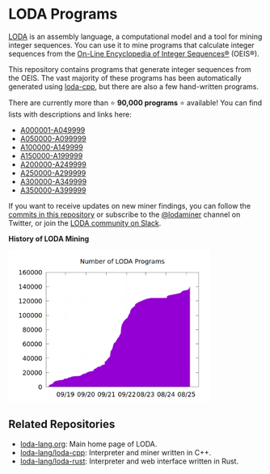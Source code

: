 # LODA Programs

[LODA](https://loda-lang.org) is an assembly language, a computational model and a tool for mining integer sequences.
You can use it to mine programs that calculate integer sequences from the [On-Line Encyclopedia of Integer Sequences®](http://oeis.org/) (OEIS®).

This repository contains programs that generate integer sequences from the OEIS. The vast majority of these programs has been automatically generated using [loda-cpp](https://github.com/loda-lang/loda-cpp), but there are also a few hand-written programs.

There are currently more than :star: **90,000 programs** :star: available! You can find lists with descriptions and links here:

* [A000001-A049999](https://loda-lang.org/list0)
* [A050000-A099999](https://loda-lang.org/list1)
* [A100000-A149999](https://loda-lang.org/list2)
* [A150000-A199999](https://loda-lang.org/list3)
* [A200000-A249999](https://loda-lang.org/list4)
* [A250000-A299999](https://loda-lang.org/list5)
* [A300000-A349999](https://loda-lang.org/list6)
* [A350000-A399999](https://loda-lang.org/list7)

If you want to receive updates on new miner findings, you can follow the [commits in this repository](https://github.com/loda-lang/loda-programs/commits/main) or subscribe to the [@lodaminer](https://twitter.com/lodaminer) channel on Twitter, or join the [LODA community on Slack](https://loda-lang.slack.com/).

**History of LODA Mining**

<img src="https://raw.githubusercontent.com/loda-lang/loda-programs/main/program_counts.png" width=400 />

## Related Repositories

* [loda-lang.org](https://loda-lang.org): Main home page of LODA.
* [loda-lang/loda-cpp](https://github.com/loda-lang/loda-cpp): Interpreter and miner written in C++.
* [loda-lang/loda-rust](https://github.com/loda-lang/loda-rust): Interpreter and web interface written in Rust.
